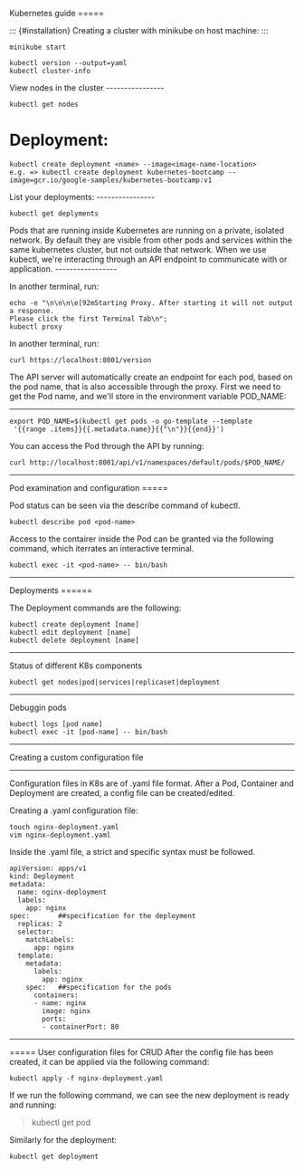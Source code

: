 Kubernetes guide =====

::: {#installation}
Creating a cluster with minikube on host machine:
:::

``` console
minikube start

kubectl version --output=yaml
kubectl cluster-info
```

View nodes in the cluster \-\-\-\-\-\-\-\-\-\-\-\-\-\-\--

``` console
kubectl get nodes
```

# Deployment:

``` console
kubectl create deployment <name> --image<image-name-location>
e.g. => kubectl create deployment kubernetes-bootcamp --image=gcr.io/google-samples/kubernetes-bootcamp:v1
```

List your deployments: \-\-\-\-\-\-\-\-\-\-\-\-\-\-\--

``` console
kubectl get deplyments
```

Pods that are running inside Kubernetes are running on a private,
isolated network. By default they are visible from other pods and
services within the same kubernetes cluster, but not outside that
network. When we use kubectl, we\'re interacting through an API endpoint
to communicate with or application. \-\-\-\-\-\-\-\-\-\-\-\-\-\-\-\--

In another terminal, run:

``` console
echo -e "\n\n\n\e[92mStarting Proxy. After starting it will not output a response.
Please click the first Terminal Tab\n"; 
kubectl proxy
```

In another terminal, run:

``` console
curl https://localhost:8001/version
```

The API server will automatically create an endpoint for each pod, based
on the pod name, that is also accessible through the proxy. First we
need to get the Pod name, and we\'ll store in the environment variable
POD_NAME:

------------------------------------------------------------------------

``` console
export POD_NAME=$(kubectl get pods -o go-template --template
 '{{range .items}}{{.metadata.name}}{{"\n"}}{{end}}')
```

You can access the Pod through the API by running:

``` console
curl http://localhost:8001/api/v1/namespaces/default/pods/$POD_NAME/ 
```

------------------------------------------------------------------------

Pod examination and configuration =====

Pod status can be seen via the describe command of kubectl.

``` console
kubectl describe pod <pod-name>
```

Access to the contairer inside the Pod can be granted via the following
command, which iterrates an interactive terminal.

``` console
kubectl exec -it <pod-name> -- bin/bash
```

------------------------------------------------------------------------

Deployments ======

The Deployment commands are the following:

``` console
kubectl create deployment [name]
kubectl edit deployment [name]
kubectl delete deployment [name]
```

------------------------------------------------------------------------

Status of different K8s components

``` console
kubectl get nodes|pod|services|replicaset|deployment
```

------------------------------------------------------------------------

Debuggin pods

``` console
kubectl logs [pod name]
kubectl exec -it [pod-name] -- bin/bash
```

------------------------------------------------------------------------

Creating a custom configuration file

------------------------------------------------------------------------

Configuration files in K8s are of .yaml file format. After a Pod,
Container and Deployment are created, a config file can be
created/edited.

Creating a .yaml configuration file:

``` console
touch nginx-deployment.yaml
vim nginx-deployment.yaml
```

Inside the .yaml file, a strict and specific syntax must be followed.

``` console
apiVersion: apps/v1
kind: Deployment
metadata:
  name: nginx-deployment
  labels:
    app: nginx
spec:       ##specification for the deployment
  replicas: 2
  selector:
    matchLabels:
      app: nginx
  template:
    metadata:
      labels:
        app: nginx
    spec:   ##specification for the pods
      containers:
      - name: nginx
        image: nginx
        ports:
        - containerPort: 80
```

------------------------------------------------------------------------

===== User configuration files for CRUD After the config file has been
created, it can be applied via the following command:

``` console
kubectl apply -f nginx-deployment.yaml
```

If we run the following command, we can see the new deployment is ready
and running:

> kubectl get pod

Similarly for the deployment:

``` console
kubectl get deployment
```
